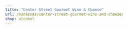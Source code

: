 ```yaml
---
title: "Center Street Gourmet Wine & Cheese"
url: /manassas/center-street-gourmet-wine-and-cheese/
shop: alcohol
---
```

